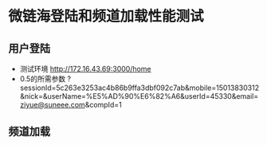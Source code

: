 # 微链海登陆和频道加载性能测试

## 用户登陆
+ 测试环境 http://172.16.43.69:3000/home
+ 0.5的所需参数
?sessionId=5c263e3253ac4b86b9ffa3dbf092c7ab&mobile=15013830312&nick=&userName=%E5%AD%90%E6%82%A6&userId=45330&email=ziyue@suneee.com&compId=1


## 频道加载
